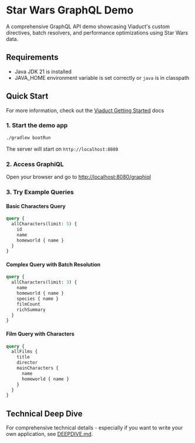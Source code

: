 # Star Wars GraphQL Demo

A comprehensive GraphQL API demo showcasing Viaduct's custom directives, batch resolvers, and performance optimizations using Star Wars data.

## Requirements

- Java JDK 21 is installed
- JAVA_HOME environment variable is set correctly or `java` is in classpath

## Quick Start

For more information, check out the [Viaduct Getting Started](https://airbnb.io/viaduct/docs/getting_started/) docs

### 1. Start the demo app

```bash
./gradlew bootRun
```

The server will start on `http://localhost:8080`

### 2. Access GraphiQL

Open your browser and go to [http://localhost:8080/graphiql]()

### 3. Try Example Queries

#### Basic Characters Query
```graphql
query {
  allCharacters(limit: 5) {
    id
    name
    homeworld { name }
  }
}
```

#### Complex Query with Batch Resolution
```graphql
query {
  allCharacters(limit: 3) {
    name
    homeworld { name }
    species { name }
    filmCount
    richSummary
  }
}
```

#### Film Query with Characters
```graphql
query {
  allFilms {
    title
    director
    mainCharacters {
      name
      homeworld { name }
    }
  }
}
```

## Technical Deep Dive

For comprehensive technical details - especially if you want to write your own application, see [DEEPDIVE.md](DEEPDIVE.md).
